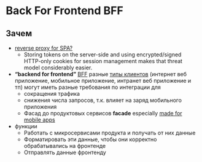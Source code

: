 # Back For Frontend BFF

## Зачем

- [reverse proxy for SPA?](https://docs.duendesoftware.com/identityserver/v6/bff/overview/)
  - Storing tokens on the server-side and using encrypted/signed HTTP-only cookies for session management makes that threat model considerably easier.
- __“backend for frontend”__ [BFF](https://samnewman.io/patterns/architectural/bff/) разные [типы клиентов](https://habr.com/ru/articles/557406/) (интернет веб приложение, мобильное приложение, интранет веб приложение и тп) могут иметь разные требования по интеграции для
  - сокращения трафика
  - снижения числа запросов, т.к. влияет на заряд мобильного приложения
  - Фасад до продуктовых сервисов __facade__ especially [made for mobile apps](https://microservices.io/patterns/apigateway)
- функции
  - Работать с микросервисами продукта и получать от них данные
  - Форматировать эти данные, чтобы они корректно обрабатывались на фронтенде
  - Отправлять данные фронтенду
